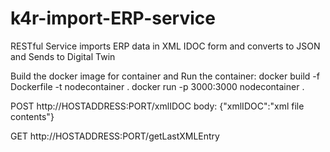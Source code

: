 # k4r-import-ERP-service
RESTful Service imports ERP data in XML IDOC form and 
converts to JSON and Sends to Digital Twin

Build the docker image for container and Run the container:
docker build -f Dockerfile -t nodecontainer .
docker run -p 3000:3000 nodecontainer .

POST
http://HOSTADDRESS:PORT/xmlIDOC
body:
{"xmlIDOC":"xml file contents"}

GET
http://HOSTADDRESS:PORT/getLastXMLEntry

